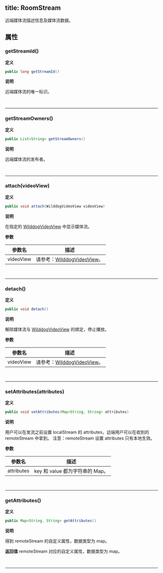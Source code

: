 title: RoomStream
---

远端媒体流描述信息及媒体流数据。

## 属性

### getStreamId()

**定义**

```java
public long getStreamId()
```

**说明**

远端媒体流的唯一标识。

</br>

---

### getStreamOwners()

**定义**

```java
public List<String> getStreamOwners()
```

**说明**

远端媒体流的发布者。

</br>

---

### attach(videoView)

**定义**
   
```java
public void attach(WilddogVideoView videoView)
```
**说明**

在指定的 [WilddogVideoView](/conference/Android/api/wilddog-video-view.html) 中显示媒体流。

**参数**

| 参数名 | 描述 |
|---|---|
| videoView | 请参考：[WilddogVideoView](/conference/Android/api/wilddog-video-view.html)。|

</br>

---

### detach()

**定义**
   
```java
public void detach()
```
**说明**

解除媒体流与 [WilddogVideoView](/conference/Android/api/wilddog-video-view.html) 的绑定，停止播放。

**参数**

| 参数名 | 描述 |
|---|---|
| videoView | 请参考：[WilddogVideoView](/conference/Android/api/wilddog-video-view.html)。|

</br>

---

### setAttributes(attributes)

**定义**
   
```java
public void setAttributes(Map<String, String> attributes)
```
**说明**

用户可以在发流之前设置 localStream 的 attributes，远端用户可以在收到的 remoteStream 中拿到。
注意：remoteStream 设置 attributes 只有本地生效。

**参数**

| 参数名 | 描述 |
|---|---|
| attributes | key 和 value 都为字符串的 Map。|

</br>

---

### getAttributes()

**定义**
   
```java
public Map<String, String> getAttributes()
```
**说明**

得到 remoteStream 的自定义属性，数据类型为 map。

**返回值**
remoteStream 对应的自定义属性，数据类型为 map。

</br>

---